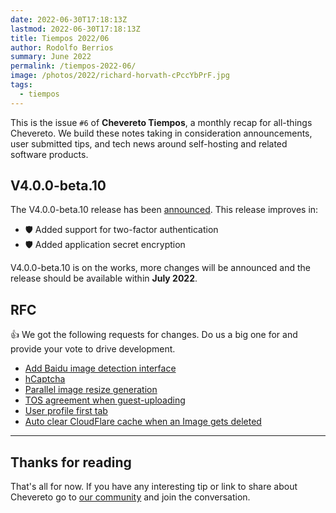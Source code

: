```yaml
---
date: 2022-06-30T17:18:13Z
lastmod: 2022-06-30T17:18:13Z
title: Tiempos 2022/06
author: Rodolfo Berrios
summary: June 2022
permalink: /tiempos-2022-06/
image: /photos/2022/richard-horvath-cPccYbPrF.jpg
tags:
  - tiempos
---
```


This is the issue `#6` of **Chevereto Tiempos**, a monthly recap for all-things Chevereto. We build these notes taking in consideration announcements, user submitted tips, and tech news around self-hosting and related software products.

## V4.0.0-beta.10

The V4.0.0-beta.10 release has been [announced](https://chevereto.com/community/threads/chevereto-v4-0-0-beta-10-announcement.14343/). This release improves in:

- 🛡 Added support for two-factor authentication
- 🛡 Added application secret encryption

V4.0.0-beta.10 is on the works, more changes will be announced and the release should be available within **July 2022**.

## RFC

👍 We got the following requests for changes. Do us a big one for and provide your vote to drive development.

- [Add Baidu image detection interface](https://chevereto.com/community/threads/add-baidu-image-detection-interface.14347/)
- [hCaptcha](https://chevereto.com/community/threads/hcaptcha.14340/)
- [Parallel image resize generation](https://chevereto.com/community/threads/parallel-image-resize-generation.14319/)
- [TOS agreement when guest-uploading](https://chevereto.com/community/threads/tos-agreement-when-guest-uploading.14297/)
- [User profile first tab](https://chevereto.com/community/threads/user-profile-first-tab.14298/)
- [Auto clear CloudFlare cache when an Image gets deleted](https://chevereto.com/community/threads/auto-clear-cloudflare-cache-when-an-image-gets-deleted.14357/)

* * *

## Thanks for reading

That's all for now. If you have any interesting tip or link to share about Chevereto go to [our community](https://chevereto.com/community) and join the conversation.
